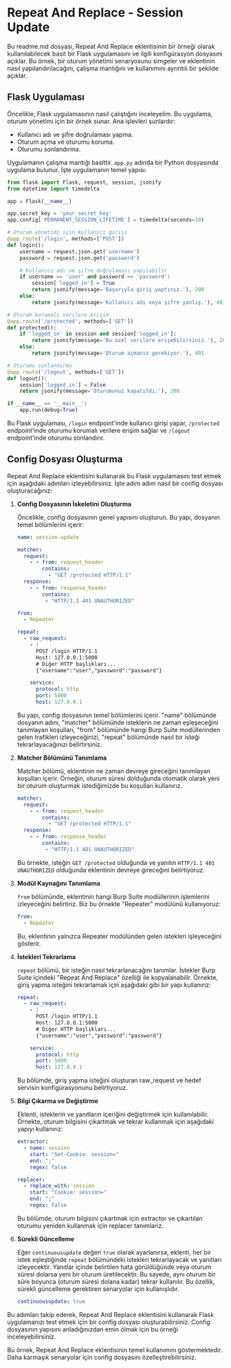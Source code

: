 # Repeat And Replace - Session Update

Bu readme.md dosyası, Repeat And Replace eklentisinin bir örneği olarak kullanılabilecek basit bir Flask uygulamasını ve ilgili konfigürasyon dosyasını açıklar. Bu örnek, bir oturum yönetimi senaryosunu simgeler ve eklentinin nasıl yapılandırılacağını, çalışma mantığını ve kullanımını ayrıntılı bir şekilde açıklar.

## Flask Uygulaması

Öncelikle, Flask uygulamasının nasıl çalıştığını inceleyelim. Bu uygulama, oturum yönetimi için bir örnek sunar. Ana işlevleri şunlardır:

- Kullanıcı adı ve şifre doğrulaması yapma.
- Oturum açma ve oturumu koruma.
- Oturumu sonlandırma.

Uygulamanın çalışma mantığı basittir. `app.py` adında bir Python dosyasında uygulama bulunur. İşte uygulamanın temel yapısı:

```python
from flask import Flask, request, session, jsonify
from datetime import timedelta

app = Flask(__name__)

app.secret_key = 'your_secret_key'
app.config['PERMANENT_SESSION_LIFETIME'] = timedelta(seconds=10)

# Oturum yönetimi için kullanıcı girişi
@app.route('/login', methods=['POST'])
def login():
    username = request.json.get('username')
    password = request.json.get('password')

    # Kullanıcı adı ve şifre doğrulaması yapılabilir
    if username == 'user' and password == 'password':
        session['logged_in'] = True
        return jsonify(message='Başarıyla giriş yaptınız.'), 200
    else:
        return jsonify(message='Kullanıcı adı veya şifre yanlış.'), 401

# Oturum korumalı verilere erişim
@app.route('/protected', methods=['GET'])
def protected():
    if 'logged_in' in session and session['logged_in']:
        return jsonify(message='Bu özel verilere erişebilirsiniz.'), 200
    else:
        return jsonify(message='Oturum açmanız gerekiyor.'), 401

# Oturumu sonlandırma
@app.route('/logout', methods=['GET'])
def logout():
    session['logged_in'] = False
    return jsonify(message='Oturumunuz kapatıldı.'), 200

if __name__ == '__main__':
    app.run(debug=True)
```

Bu Flask uygulaması, `/login` endpoint'inde kullanıcı girişi yapar, `/protected` endpoint'inde oturumu korumalı verilere erişim sağlar ve `/logout` endpoint'inde oturumu sonlandırır.

## Config Dosyası Oluşturma

Repeat And Replace eklentisini kullanarak bu Flask uygulamasını test etmek için aşağıdaki adımları izleyebilirsiniz. İşte adım adım nasıl bir config dosyası oluşturacağınız:

1. **Config Dosyasının İskeletini Oluşturma**

   Öncelikle, config dosyasının genel yapısını oluşturun. Bu yapı, dosyanın temel bölümlerini içerir:

   ```yaml
   name: session-update

   matcher:
     request:
       - - from: request_header
           contains:
             - "GET /protected HTTP/1.1"
     response:
       - - from: response_header
           contains:
            - "HTTP/1.1 401 UNAUTHORIZED"

   from:
     - Repeater

   repeat:
     - raw_request:
       - |
         POST /login HTTP/1.1
         Host: 127.0.0.1:5000
         # Diğer HTTP başlıkları...
         {"username":"user","password":"password"}

       service:
         protocol: http
         port: 5000
         host: 127.0.0.1
   ```

   Bu yapı, config dosyasının temel bölümlerini içerir. "name" bölümünde dosyanın adını, "matcher" bölümünde isteklerin ne zaman eşleşeceğini tanımlayan koşulları, "from" bölümünde hangi Burp Suite modüllerinden gelen trafikleri izleyeceğinizi, "repeat" bölümünde nasıl bir isteği tekrarlayacağınızı belirtirsiniz.

2. **Matcher Bölümünü Tanımlama**

   Matcher bölümü, eklentinin ne zaman devreye gireceğini tanımlayan koşulları içerir. Örneğin, oturum süresi dolduğunda otomatik olarak yeni bir oturum oluşturmak istediğimizde bu koşulları kullanırız.

   ```yaml
   matcher:
     request:
       - - from: request_header
           contains:
             - "GET /protected HTTP/1.1"
     response:
       - - from: response_header
           contains:
            - "HTTP/1.1 401 UNAUTHORIZED"
   ```

   Bu örnekte, isteğin `GET /protected` olduğunda ve yanıtın `HTTP/1.1 401 UNAUTHORIZED` olduğunda eklentinin devreye gireceğini belirtiyoruz.

3. **Modül Kaynağını Tanımlama**

   `from` bölümünde, eklentinin hangi Burp Suite modüllerinin işlemlerini izleyeceğini belirtiriz. Biz bu örnekte "Repeater" modülünü kullanıyoruz:

   ```yaml
   from:
     - Repeater
   ```

   Bu, eklentinin yalnızca Repeater modülünden gelen istekleri işleyeceğini gösterir.

4. **İstekleri Tekrarlama**

   `repeat` bölümü, bir isteğin nasıl tekrarlanacağını tanımlar. İstekler Burp Suite içindeki "Repeat And Replace" özelliği ile kopyalanabilir. Örnekte, giriş yapma isteğini tekrarlamak için aşağıdaki gibi bir yapı kullanırız:

   ```yaml
   repeat:
     - raw_request:
       - |
         POST /login HTTP/1.1
         Host: 127.0.0.1:5000
         # Diğer HTTP başlıkları...
         {"username":"user","password":"password"}

       service:
         protocol: http
         port: 5000
         host: 127.0.0.1
   ```

   Bu bölümde, giriş yapma isteğini oluşturan raw_request ve hedef servisin konfigürasyonunu belirtiyoruz.

5. **Bilgi Çıkarma ve Değiştirme**

   Eklenti, isteklerin ve yanıtların içeriğini değiştirmek için kullanılabilir. Örnekte, oturum bilgisini çıkartmak ve tekrar kullanmak için aşağıdaki yapıyı kullanırız:

   ```yaml
   extractor:
     - name: session
       start: "Set-Cookie: session="
       end: ";"
       regex: false

   replacer:
     - replace_with: session
       start: "Cookie: session="
       end: ";"
       regex: false
   ```

   Bu bölümde, oturum bilgisini çıkartmak için extractor ve çıkartılan oturumu yeniden kullanmak için replacer tanımlarız.

6. **Sürekli Güncelleme**

   Eğer `continuousupdate` değeri `true` olarak ayarlanırsa, eklenti, her bir istek eşleştiğinde `repeat` bölümündeki istekleri tekrarlayacak ve yanıtları izleyecektir. Yanıtlar içinde belirtilen hata görüldüğünde veya oturum süresi dolarsa yeni bir oturum üretilecektir. Bu sayede, aynı oturum bir süre boyunca (oturum süresi dolana kadar) tekrar kullanılır. Bu özellik, sürekli güncelleme gerektiren senaryolar için kullanışlıdır.

   ```yaml
   continuousupdate: true
   ```

Bu adımları takip ederek, Repeat And Replace eklentisini kullanarak Flask uygulamanızı test etmek için bir config dosyası oluşturabilirsiniz. Config dosyasının yapısını anladığınızdan emin olmak için bu örneği inceleyebilirsiniz.

Bu örnek, Repeat And Replace eklentisinin temel kullanımını göstermektedir. Daha karmaşık senaryolar için config dosyasını özelleştirebilirsiniz.
